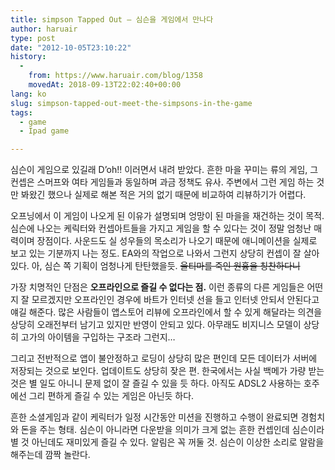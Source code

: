 ```yaml
---
title: simpson Tapped Out – 심슨을 게임에서 만나다
author: haruair
type: post
date: "2012-10-05T23:10:22"
history:
  - 
    from: https://www.haruair.com/blog/1358
    movedAt: 2018-09-13T22:02:40+00:00
lang: ko
slug: simpson-tapped-out-meet-the-simpsons-in-the-game
tags:
  - game
  - Ipad game

---
```

심슨이 게임으로 있길래 D&#8217;oh!! 이러면서 내려 받았다. 흔한 마을 꾸미는 류의 게임, 그 컨셉은 스머프와 여타 게임들과 동일하며 과금 정책도 유사. 주변에서 그런 게임 하는 것만 봐왔긴 했으나 실제로 해본 적은 거의 없기 때문에 비교하여 리뷰하기가 어렵다.

오프닝에서 이 게임이 나오게 된 이유가 설명되며 엉망이 된 마을을 재건하는 것이 목적. 심슨에 나오는 케릭터와 컨셉아트들을 가지고 게임을 할 수 있다는 것이 정말 엄청난 매력이며 장점이다. 사운드도 실 성우들의 목소리가 나오기 때문에 애니메이션을 실제로 보고 있는 기분까지 나는 정도. EA와의 작업으로 나와서 그런지 상당히 컨셉이 잘 살아있다. 아, 심슨 쪽 기획이 엄청나게 탄탄했을듯. <del>울티마를 죽인 원흉을 칭찬하다니</del>

가장 치명적인 단점은 **오프라인으로 즐길 수 없다는 점.** 이런 종류의 다른 게임들은 어떤지 잘 모르겠지만 오프라인인 경우에 바트가 인터넷 선을 들고 인터넷 안되서 안된다고 얘길 해준다. 많은 사람들이 앱스토어 리뷰에 오프라인에서 할 수 있게 해달라는 의견을 상당히 오래전부터 남기고 있지만 반영이 안되고 있다. 아무래도 비지니스 모델이 상당히 고가의 아이템을 구입하는 구조라 그런지&#8230;

그리고 전반적으로 앱이 불안정하고 로딩이 상당히 많은 편인데 모든 데이터가 서버에 저장되는 것으로 보인다. 업데이트도 상당히 잦은 편. 한국에서는 사실 백메가 가량 받는 것은 별 일도 아니니 문제 없이 잘 즐길 수 있을 듯 하다. 아직도 ADSL2 사용하는 호주에선 그리 편하게 즐길 수 있는 게임은 아닌듯 하다.

흔한 소셜게임과 같이 케릭터가 일정 시간동안 미션을 진행하고 수행이 완료되면 경험치와 돈을 주는 형태. 심슨이 아니라면 다운받을 의미가 크게 없는 흔한 컨셉인데 심슨이라 별 것 아닌데도 재미있게 즐길 수 있다. 알림은 꼭 꺼둘 것. 심슨이 이상한 소리로 알람을 해주는데 깜짝 놀란다.